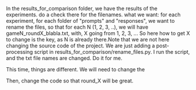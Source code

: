 In the results_for_comparison folder, we have the results of the experiments. do a check there for the filenames. what we want: for each experiment, for each folder of "prompts" and "responses", we want to rename the files, so that for each N (1, 2, 3, ..), we will have gameN_roundX_blabla.txt, with, X going from 1, 2, 3, ... So here how to get X to change is the key, as N is already there.Note that we are not here changing the source code of the project. We are just adding a post-processing script in results_for_comparison/rename_files.py. I run the script, and the txt file names are changed. Do it for me.



This time, things are different. We will need to change the 


Then, change the code so that round_X will be great. 
